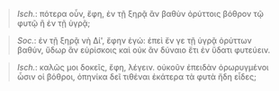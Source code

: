 

>  *Isch.*: πότερα οὖν, ἔφη, ἐν τῇ ξηρᾷ ἂν βαθὺν ὀρύττοις βόθρον τῷ φυτῷ ἢ ἐν τῇ ὑγρᾷ;



>  *Soc.*: ἐν τῇ ξηρᾷ νὴ Δί', ἔφην ἐγώ: ἐπεὶ ἔν γε τῇ ὑγρᾷ ὀρύττων βαθύν, ὕδωρ ἂν εὑρίσκοις καὶ οὐκ ἂν δύναιο ἔτι ἐν ὕδατι φυτεύειν.



>  *Isch.*: καλῶς μοι δοκεῖς, ἔφη, λέγειν. οὐκοῦν ἐπειδὰν ὀρωρυγμένοι ὦσιν οἱ βόθροι, ὁπηνίκα δεῖ τιθέναι ἑκάτερα τὰ φυτὰ ἤδη εἶδες;